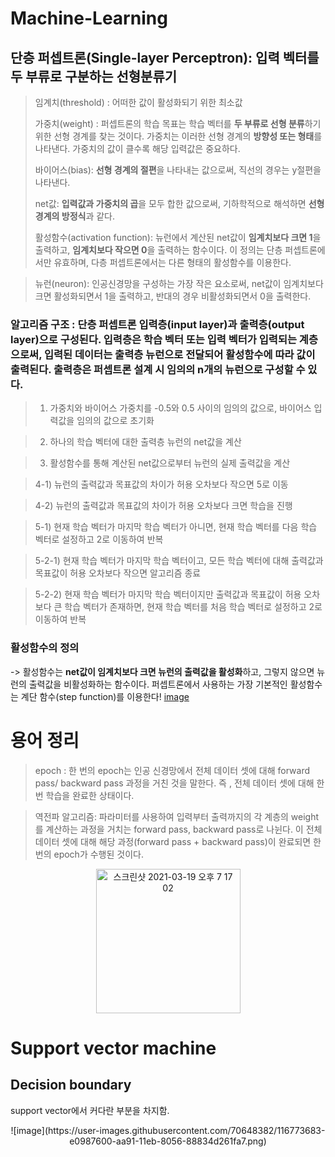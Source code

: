 
# Machine-Learning

## 단층 퍼셉트론(Single-layer Perceptron): 입력 벡터를 두 부류로 구분하는 선형분류기

> 임계치(threshold) : 어떠한 값이 활성화되기 위한 최소값
> 
> 가중치(weight) : 퍼셉트론의 학습 목표는 학습 벡터를 **두 부류로 선형 분류**하기 위한 선형 경계를 찾는 것이다. 가중치는 이러한 선형 경계의 **방향성 또는 형태**를 나타낸다. 가중치의 값이 클수록 해당 입력값은 중요하다.
> 
> 바이어스(bias): **선형 경계의 절편**을 나타내는 값으로써, 직선의 경우는 y절편을 나타낸다. 
> 
> net값: **입력값과 가중치의 곱**을 모두 합한 값으로써, 기하학적으로 해석하면 **선형 경계의 방정식**과 같다. 
> 
> 활성함수(activation function): 뉴런에서 계산된 net값이 **임계치보다 크면 1**을 출력하고, **임계치보다 작으면 0**을 출력하는 함수이다. 이 정의는 단층 퍼셉트론에서만 유효하며, 다층 퍼셉트론에서는 다른 형태의 활성함수를 이용한다. 

> 뉴런(neuron): 인공신경망을 구성하는 가장 작은 요소로써, net값이 임계치보다 크면 활성화되면서 1을 출력하고, 반대의 경우 비활성화되면서 0을 출력한다. 

### 알고리즘 구조 : 단층 퍼셉트론 입력층(input layer)과 출력층(output layer)으로 구성된다. 입력층은 학습 벡터 또는 입력 벡터가 입력되는 계층으로써, 입력된 데이터는 출력층 뉴런으로 전달되어 활성함수에 따라 값이 출력된다. 출력층은 퍼셉트론 설계 시 임의의 n개의 뉴런으로 구성할 수 있다.
>1) 가중치와 바이어스 가중치를 -0.5와 0.5 사이의 임의의 값으로, 바이어스 입력값을 임의의 값으로 초기화

>2) 하나의 학습 벡터에 대한 출력층 뉴런의 net값을 계산

>3) 활성함수를 통해 계산된 net값으로부터 뉴런의 실제 출력값을 계산

>4-1) 뉴런의 출력값과 목표값의 차이가 허용 오차보다 작으면 5로 이동

>4-2) 뉴런의 출력값과 목표값의 차이가 허용 오차보다 크면 학습을 진행

>5-1) 현재 학습 벡터가 마지막 학습 벡터가 아니면, 현재 학습 벡터를 다음 학습 벡터로 설정하고 2로 이동하여 반복

>5-2-1) 현재 학습 벡터가 마지막 학습 벡터이고, 모든 학습 벡터에 대해 출력값과 목표값이 허용 오차보다 작으면 알고리즘 종료

>5-2-2) 현재 학습 벡터가 마지막 학습 벡터이지만 출력값과 목표값이 허용 오차보다 큰 학습 벡터가 존재하면, 현재 학습 벡터를 처음 학습 벡터로 설정하고 2로 이동하여 반복

### 활성함수의 정의
-> 활성함수는 **net값이 임계치보다 크면 뉴런의 출력값을 활성화**하고, 그렇지 않으면 뉴런의 출력값을 비활성화하는 함수이다. 퍼셉트론에서 사용하는 가장 기본적인 활성함수는 계단 함수(step function)를 이용한다!
[image](https://user-images.githubusercontent.com/70648382/112706256-7581df80-8ee6-11eb-9cea-16322c897840.png)


# 용어 정리
> epoch : 한 번의 epoch는 인공 신경망에서 전체 데이터 셋에 대해 forward pass/ backward pass 과정을 거친 것을 말한다. 즉 , 전체 데이터 셋에 대해 한 번 학습을 완료한 상태이다. 

> 역전파 알고리즘: 파라미터를 사용하여 입력부터 출력까지의 각 계층의 weight를 계산하는 과정을 거치는 forward pass, backward pass로 나뉜다. 이 전체 데이터 셋에 대해 해당 과정(forward pass + backward pass)이 완료되면 한 번의 epoch가 수행된 것이다. 

<p align="center"><img width="231" alt="스크린샷 2021-03-19 오후 7 17 02" src="https://user-images.githubusercontent.com/70648382/116772986-a3ca8000-aa8d-11eb-94bb-771302e6b000.png">

# Support vector machine

## Decision boundary
  support vector에서 커다란 부분을 차지함.
  
 
<p align="center">![image](https://user-images.githubusercontent.com/70648382/116773683-e0987600-aa91-11eb-8056-88834d261fa7.png)

  

